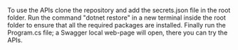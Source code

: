 To use the APIs clone the repository and add the secrets.json file in the root folder.
Run the command "dotnet restore" in a new terminal inside the root folder to ensure that all the required packages are installed.
Finally run the Program.cs file; a Swagger local web-page will open, there you can try the APIs.
